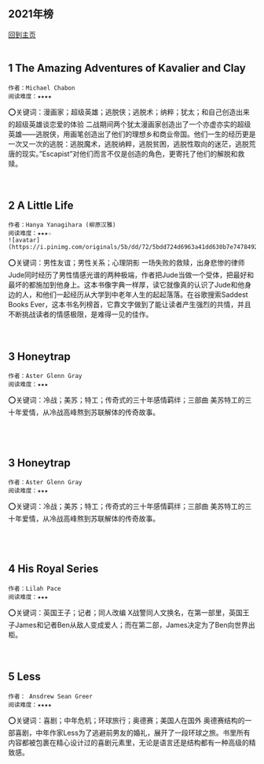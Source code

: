 ## 2021年榜
[回到主页](https://boheme130.github.io/Fiction.git.io/)
<br>
<br>



## 1 The Amazing Adventures of Kavalier and Clay
	作者：Michael Chabon
	阅读难度：★★★★

⭕️关键词：漫画家；超级英雄；逃脱侠；逃脱术；纳粹；犹太；和自己创造出来的超级英雄谈恋爱的体验
二战期间两个犹太漫画家创造出了一个亦虚亦实的超级英雄——逃脱侠，用画笔创造出了他们的理想乡和商业帝国。他们一生的经历更是一次又一次的逃脱：逃脱魔术，逃脱纳粹，逃脱贫困，逃脱性取向的迷茫，逃脱荒唐的现实。”Escapist”对他们而言不仅是创造的角色，更寄托了他们的解脱和救赎。
<br>
<br>
<br>

## 2 A Little Life
	作者：Hanya Yanagihara (柳原汉雅)
	阅读难度：★★★☆
	![avatar](https://i.pinimg.com/originals/5b/dd/72/5bdd724d6963a41dd630b7e7478492f8.jpg)

⭕️关键词：男性友谊；男性关系；心理阴影
一场失败的救赎，出身悲惨的律师Jude同时经历了男性情感光谱的两种极端，作者把Jude当做一个受体，把最好和最坏的都施加到他身上。这本书像字典一样厚，读它就像真的认识了Jude和他身边的人，和他们一起经历从大学到中老年人生的起起落落。在谷歌搜索Saddest Books Ever，这本书名列榜首，它靠文字做到了能让读者产生强烈的共情，并且不断挑战读者的情感极限，是难得一见的佳作。
<br>
<br>
<br>


## 3 Honeytrap
	作者：Aster Glenn Gray
	阅读难度：★★★

⭕️关键词：冷战；美苏；特工；传奇式的三十年感情羁绊；三部曲
美苏特工的三十年爱情，从冷战高峰熬到苏联解体的传奇故事。<br>
<br>
<br>
<br>

## 3 Honeytrap
	作者：Aster Glenn Gray
	阅读难度：★★★

⭕️关键词：冷战；美苏；特工；传奇式的三十年感情羁绊；三部曲
美苏特工的三十年爱情，从冷战高峰熬到苏联解体的传奇故事。<br>
<br>
<br>
<br>

## 4 His Royal Series
	作者：Lilah Pace
	阅读难度：★★★

⭕️关键词：英国王子；记者；同人改编
X战警同人文换名，在第一部里，英国王子James和记者Ben从敌人变成爱人；而在第二部，James决定为了Ben向世界出柜。<br>
<br>
<br>

## 5 Less
	作者： Ansdrew Sean Greer
	阅读难度：★★★★

⭕️关键词：喜剧；中年危机；环球旅行；奥德赛；美国人在国外
奥德赛结构的一部喜剧，中年作家Less为了逃避前男友的婚礼，展开了一段环球之旅。书里所有内容都被包裹在精心设计过的喜剧元素里，无论是语言还是结构都有一种高级的精致感。<br>
<br>
<br>
